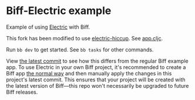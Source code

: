 # Biff-Electric example

Example of using [Electric](https://github.com/hyperfiddle/electric) with Biff.

This fork has been modified to use [electric-hiccup]. See [app.cljc].

Run `bb dev` to get started. See `bb tasks` for other commands.

View [the latest commit](https://github.com/jacobobryant/biff-electric/commits/master)
to see how this differs from the regular Biff example app. To use Electric in
your own Biff project, it's recommended to create a Biff app
[the normal way](https://biffweb.com/docs/get-started/new-project/) and then
manually apply the changes in this project's latest commit. This ensures that
your project will be created with the latest version of Biff—this repo won't
necessarily be upgraded to future Biff releases.

[electric-hiccup]:https://github.com/milelo/electric-hiccup
[app.cljc]: https://github.com/milelo/biff-electric-hiccup/blob/master/src/com/biffweb/examples/electric/app.cljc
